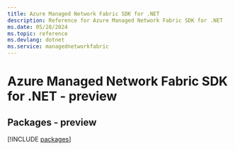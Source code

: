 ```yaml
---
title: Azure Managed Network Fabric SDK for .NET
description: Reference for Azure Managed Network Fabric SDK for .NET
ms.date: 05/28/2024
ms.topic: reference
ms.devlang: dotnet
ms.service: managednetworkfabric
---
```

# Azure Managed Network Fabric SDK for .NET - preview
## Packages - preview
[!INCLUDE [packages](managed-network-fabric-index.md)]